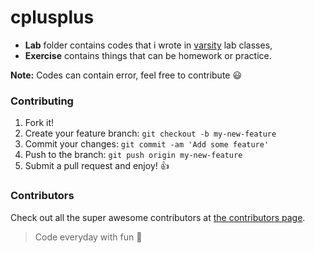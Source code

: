# cplusplus
* **Lab** folder contains codes that i wrote in [varsity](https://www.aiub.edu) lab classes, 
* **Exercise** contains things that can be homework or practice.

**Note:** Codes can contain error, feel free to contribute :smiley:

### Contributing

1. Fork it!
2. Create your feature branch: `git checkout -b my-new-feature`
3. Commit your changes: `git commit -am 'Add some feature'`
4. Push to the branch: `git push origin my-new-feature`
5. Submit a pull request and enjoy! :thumbsup:

### Contributors

Check out all the super awesome contributors at [the contributors page](https://github.com/IamLizu/cplusplus/graphs/contributors).

> Code everyday with fun :speech_balloon:

